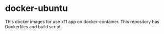# docker-ubuntu

This docker images for use x11 app on docker-container.
This repository has Dockerfiles and build script.
